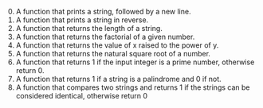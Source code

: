 0. A function that prints a string, followed by a new line.
1. A function that prints a string in reverse.
2. A  function that returns the length of a string.
3. A  function that returns the factorial of a given number.
4. A function that returns the value of x raised to the power of y.
5. A function that returns the natural square root of a number.
6. A  function that returns 1 if the input integer is a prime number, otherwise return 0.
7. A function that returns 1 if a string is a palindrome and 0 if not.
8. A  function that compares two strings and returns 1 if the strings can be considered identical, otherwise return 0
